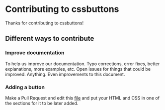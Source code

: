 # Contributing to cssbuttons

Thanks for contributing to cssbuttons!

## Different ways to contribute

### Improve documentation

To help us improve our documentation. Typo corrections, error fixes, better explanations, more examples, etc. Open issues for things that could be improved. Anything. Even improvements to this document.

### Adding a button

Make a Pull Request and edit this [file]() and put your HTML and CSS in one of the sections for it to be later added.